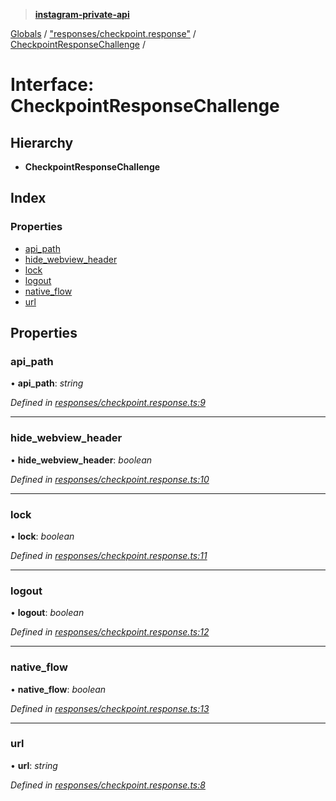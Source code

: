 > **[instagram-private-api](../README.md)**

[Globals](../README.md) / ["responses/checkpoint.response"](../modules/_responses_checkpoint_response_.md) / [CheckpointResponseChallenge](_responses_checkpoint_response_.checkpointresponsechallenge.md) /

# Interface: CheckpointResponseChallenge

## Hierarchy

* **CheckpointResponseChallenge**

## Index

### Properties

* [api_path](_responses_checkpoint_response_.checkpointresponsechallenge.md#api_path)
* [hide_webview_header](_responses_checkpoint_response_.checkpointresponsechallenge.md#hide_webview_header)
* [lock](_responses_checkpoint_response_.checkpointresponsechallenge.md#lock)
* [logout](_responses_checkpoint_response_.checkpointresponsechallenge.md#logout)
* [native_flow](_responses_checkpoint_response_.checkpointresponsechallenge.md#native_flow)
* [url](_responses_checkpoint_response_.checkpointresponsechallenge.md#url)

## Properties

###  api_path

• **api_path**: *string*

*Defined in [responses/checkpoint.response.ts:9](https://github.com/dilame/instagram-private-api/blob/01eb399/src/responses/checkpoint.response.ts#L9)*

___

###  hide_webview_header

• **hide_webview_header**: *boolean*

*Defined in [responses/checkpoint.response.ts:10](https://github.com/dilame/instagram-private-api/blob/01eb399/src/responses/checkpoint.response.ts#L10)*

___

###  lock

• **lock**: *boolean*

*Defined in [responses/checkpoint.response.ts:11](https://github.com/dilame/instagram-private-api/blob/01eb399/src/responses/checkpoint.response.ts#L11)*

___

###  logout

• **logout**: *boolean*

*Defined in [responses/checkpoint.response.ts:12](https://github.com/dilame/instagram-private-api/blob/01eb399/src/responses/checkpoint.response.ts#L12)*

___

###  native_flow

• **native_flow**: *boolean*

*Defined in [responses/checkpoint.response.ts:13](https://github.com/dilame/instagram-private-api/blob/01eb399/src/responses/checkpoint.response.ts#L13)*

___

###  url

• **url**: *string*

*Defined in [responses/checkpoint.response.ts:8](https://github.com/dilame/instagram-private-api/blob/01eb399/src/responses/checkpoint.response.ts#L8)*